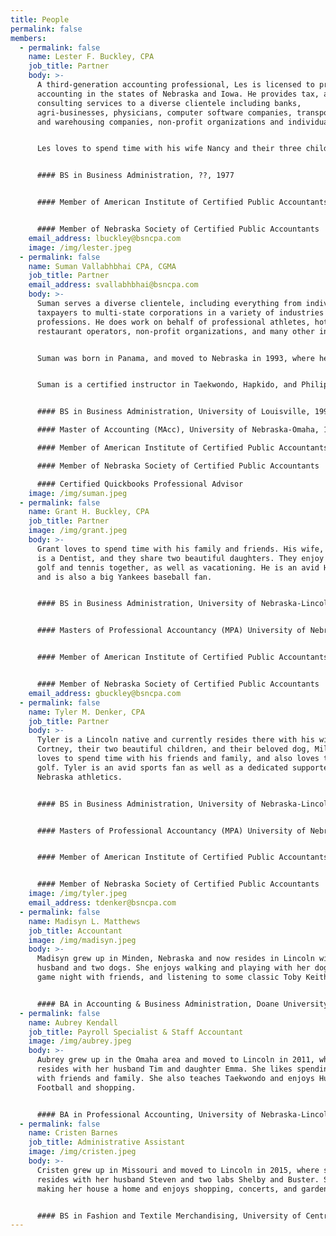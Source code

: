 ```yaml
---
title: People
permalink: false
members:
  - permalink: false
    name: Lester F. Buckley, CPA
    job_title: Partner
    body: >-
      A third-generation accounting professional, Les is licensed to practice
      accounting in the states of Nebraska and Iowa. He provides tax, audit and
      consulting services to a diverse clientele including banks,
      agri-businesses, physicians, computer software companies, transportation
      and warehousing companies, non-profit organizations and individuals.


      Les loves to spend time with his wife Nancy and their three children, their spouses and grandchildren. He also loves to play golf and bicycle. He has served in a volunteer capacity with many non-profit organizations over the years, including as board member and Treasurer of the Lancaster County Chapter of the American Red Cross, as well as a member of the Community Action board.


      #### BS in Business Administration, ??, 1977


      #### Member of American Institute of Certified Public Accountants (AICPA)


      #### Member of Nebraska Society of Certified Public Accountants
    email_address: lbuckley@bsncpa.com
    image: /img/lester.jpeg
  - permalink: false
    name: Suman Vallabhbhai CPA, CGMA
    job_title: Partner
    email_address: svallabhbhai@bsncpa.com
    body: >-
      Suman serves a diverse clientele, including everything from individual
      taxpayers to multi-state corporations in a variety of industries and
      professions. He does work on behalf of professional athletes, hotel and
      restaurant operators, non-profit organizations, and many other industries.


      Suman was born in Panama, and moved to Nebraska in 1993, where he resides with his wife and two children. He loves to spending time with his family and friends.


      Suman is a certified instructor in Taekwondo, Hapkido, and Philippines combative. He has competed and earned several championships at the local, regional and national levels. He also volunteers in a variety of capacities in numerous non-profit organizations, including the YMCA and the Scottish Rite Foundation.


      #### BS in Business Administration, University of Louisville, 1991

      #### Master of Accounting (MAcc), University of Nebraska-Omaha, 1997

      #### Member of American Institute of Certified Public Accountants (AICPA)

      #### Member of Nebraska Society of Certified Public Accountants

      #### Certified Quickbooks Professional Advisor
    image: /img/suman.jpeg
  - permalink: false
    name: Grant H. Buckley, CPA
    job_title: Partner
    image: /img/grant.jpeg
    body: >-
      Grant loves to spend time with his family and friends. His wife, Kelsey,
      is a Dentist, and they share two beautiful daughters. They enjoy playing
      golf and tennis together, as well as vacationing. He is an avid Husker fan
      and is also a big Yankees baseball fan.


      #### BS in Business Administration, University of Nebraska-Lincoln, 2009


      #### Masters of Professional Accountancy (MPA) University of Nebraska-Lincoln, 2010


      #### Member of American Institute of Certified Public Accountants (AICPA)


      #### Member of Nebraska Society of Certified Public Accountants
    email_address: gbuckley@bsncpa.com
  - permalink: false
    name: Tyler M. Denker, CPA
    job_title: Partner
    body: >-
      Tyler is a Lincoln native and currently resides there with his wife
      Cortney, their two beautiful children, and their beloved dog, Milo. He
      loves to spend time with his friends and family, and also loves to play
      golf. Tyler is an avid sports fan as well as a dedicated supporter of
      Nebraska athletics.


      #### BS in Business Administration, University of Nebraska-Lincoln, 2009


      #### Masters of Professional Accountancy (MPA) University of Nebraska-Lincoln, 2010


      #### Member of American Institute of Certified Public Accountants (AICPA)


      #### Member of Nebraska Society of Certified Public Accountants
    image: /img/tyler.jpeg
    email_address: tdenker@bsncpa.com
  - permalink: false
    name: Madisyn L. Matthews
    job_title: Accountant
    image: /img/madisyn.jpeg
    body: >-
      Madisyn grew up in Minden, Nebraska and now resides in Lincoln with her
      husband and two dogs. She enjoys walking and playing with her dogs, having
      game night with friends, and listening to some classic Toby Keith music.


      #### BA in Accounting & Business Administration, Doane University, 2019
  - permalink: false
    name: Aubrey Kendall
    job_title: Payroll Specialist & Staff Accountant
    image: /img/aubrey.jpeg
    body: >-
      Aubrey grew up in the Omaha area and moved to Lincoln in 2011, where she
      resides with her husband Tim and daughter Emma. She likes spending time
      with friends and family. She also teaches Taekwondo and enjoys Husker
      Football and shopping.


      #### BA in Professional Accounting, University of Nebraska-Lincoln, 2014
  - permalink: false
    name: Cristen Barnes
    job_title: Administrative Assistant
    image: /img/cristen.jpeg
    body: >-
      Cristen grew up in Missouri and moved to Lincoln in 2015, where she
      resides with her husband Steven and two labs Shelby and Buster. She loves
      making her house a home and enjoys shopping, concerts, and gardening.


      #### BS in Fashion and Textile Merchandising, University of Central Missouri, 2009
---
```


